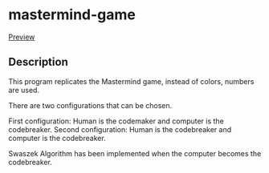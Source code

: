 # mastermind-game

[Preview](https://replit.com/@reyolan/mastermind-game#.replit)

## Description

This program replicates the Mastermind game, instead of colors, numbers are used.

There are two configurations that can be chosen.

First configuration: Human is the codemaker and computer is the codebreaker.
Second configuration: Human is the codebreaker and computer is the codebreaker.

Swaszek Algorithm has been implemented when the computer becomes the codebreaker.
